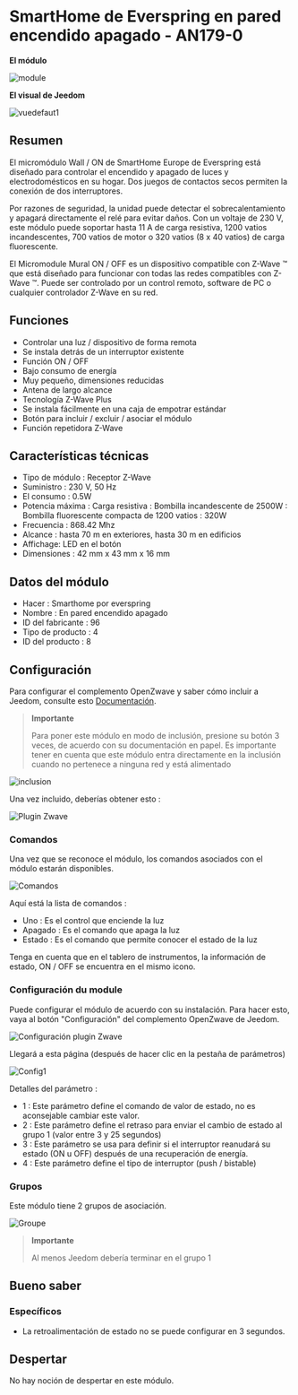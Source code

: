# SmartHome de Everspring en pared encendido apagado - AN179-0

**El módulo**

![module](images/smarthomebyeverspring.AN179-0/module.jpg)

**El visual de Jeedom**

![vuedefaut1](images/smarthomebyeverspring.AN179-0/vuedefaut1.jpg)

## Resumen

El micromódulo Wall / ON de SmartHome Europe de Everspring está diseñado para controlar el encendido y apagado de luces y electrodomésticos en su hogar. Dos juegos de contactos secos permiten la conexión de dos interruptores.

Por razones de seguridad, la unidad puede detectar el sobrecalentamiento y apagará directamente el relé para evitar daños. Con un voltaje de 230 V, este módulo puede soportar hasta 11 A de carga resistiva, 1200 vatios incandescentes, 700 vatios de motor o 320 vatios (8 x 40 vatios) de carga fluorescente.

El Micromodule Mural ON / OFF es un dispositivo compatible con Z-Wave ™ que está diseñado para funcionar con todas las redes compatibles con Z-Wave ™. Puede ser controlado por un control remoto, software de PC o cualquier controlador Z-Wave en su red.

## Funciones

-   Controlar una luz / dispositivo de forma remota
-   Se instala detrás de un interruptor existente
-   Función ON / OFF
-   Bajo consumo de energía
-   Muy pequeño, dimensiones reducidas
-   Antena de largo alcance
-   Tecnología Z-Wave Plus
-   Se instala fácilmente en una caja de empotrar estándar
-   Botón para incluir / excluir / asociar el módulo
-   Función repetidora Z-Wave

## Características técnicas

-   Tipo de módulo : Receptor Z-Wave
-   Suministro : 230 V, 50 Hz
-   El consumo : 0.5W
-   Potencia máxima : Carga resistiva : Bombilla incandescente de 2500W : Bombilla fluorescente compacta de 1200 vatios : 320W
-   Frecuencia : 868.42 Mhz
-   Alcance : hasta 70 m en exteriores, hasta 30 m en edificios
-   Affichage: LED en el botón
-   Dimensiones : 42 mm x 43 mm x 16 mm

## Datos del módulo

-   Hacer : Smarthome por everspring
-   Nombre : En pared encendido apagado
-   ID del fabricante : 96
-   Tipo de producto : 4
-   ID del producto : 8

## Configuración

Para configurar el complemento OpenZwave y saber cómo incluir a Jeedom, consulte esto [Documentación](https://doc.jeedom.com/es_ES/plugins/automation%20protocol/openzwave/).

> **Importante**
>
> Para poner este módulo en modo de inclusión, presione su botón 3 veces, de acuerdo con su documentación en papel. Es importante tener en cuenta que este módulo entra directamente en la inclusión cuando no pertenece a ninguna red y está alimentado

![inclusion](images/smarthomebyeverspring.AN179-0/inclusion.jpg)

Una vez incluido, deberías obtener esto :

![Plugin Zwave](images/smarthomebyeverspring.AN179-0/information.jpg)

### Comandos

Una vez que se reconoce el módulo, los comandos asociados con el módulo estarán disponibles.

![Comandos](images/smarthomebyeverspring.AN179-0/commandes.jpg)

Aquí está la lista de comandos :

-   Uno : Es el control que enciende la luz
-   Apagado : Es el comando que apaga la luz
-   Estado : Es el comando que permite conocer el estado de la luz

Tenga en cuenta que en el tablero de instrumentos, la información de estado, ON / OFF se encuentra en el mismo icono.

### Configuración du module

Puede configurar el módulo de acuerdo con su instalación. Para hacer esto, vaya al botón "Configuración" del complemento OpenZwave de Jeedom.

![Configuración plugin Zwave](images/plugin/bouton_configuration.jpg)

Llegará a esta página (después de hacer clic en la pestaña de parámetros)

![Config1](images/smarthomebyeverspring.AN179-0/config1.jpg)

Detalles del parámetro :

-   1 : Este parámetro define el comando de valor de estado, no es aconsejable cambiar este valor.
-   2 : Este parámetro define el retraso para enviar el cambio de estado al grupo 1 (valor entre 3 y 25 segundos)
-   3 : Este parámetro se usa para definir si el interruptor reanudará su estado (ON u OFF) después de una recuperación de energía.
-   4 : Este parámetro define el tipo de interruptor (push / bistable)

### Grupos

Este módulo tiene 2 grupos de asociación.

![Groupe](images/smarthomebyeverspring.AN179-0/groupe.jpg)

> **Importante**
>
> Al menos Jeedom debería terminar en el grupo 1

## Bueno saber

### Específicos

-   La retroalimentación de estado no se puede configurar en 3 segundos.

## Despertar

No hay noción de despertar en este módulo.
